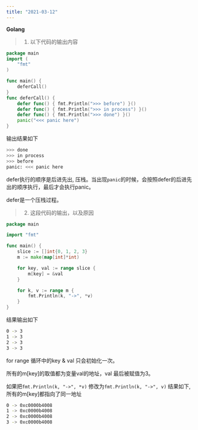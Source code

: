 ```yaml
---
title: "2021-03-12"
---
```


**Golang**

>  1. 以下代码的输出内容

```go
package main
import (
	"fmt"
)

func main() {
	deferCall()
}
func deferCall() {
	defer func() { fmt.Println(">>> before") }()
	defer func() { fmt.Println(">>> in process") }()
	defer func() { fmt.Println(">>> done") }()
	panic("<<< panic here")
}
```

输出结果如下

```sh
>>> done
>>> in process
>>> before
panic: <<< panic here
```

defer执行的顺序是后进先出, 压栈。当出现`panic`的时候，会按照defer的后进先出的顺序执行，最后才会执行panic。

defer是一个压栈过程。

> 2. 这段代码的输出，以及原因

```go
package main

import "fmt"

func main() {
	slice := []int{0, 1, 2, 3}
	m := make(map[int]*int)

	for key, val := range slice {
		m[key] = &val
	}

	for k, v := range m {
		fmt.Println(k, "->", *v)
	}
}
```

结果输出如下

```sh
0 -> 3
1 -> 3
2 -> 3
3 -> 3
```

for range 循环中的key & val 只会初始化一次。

所有的m[key]的取值都为变量val的地址，val 最后被赋值为3。



如果把`fmt.Println(k, "->", *v)` 修改为`fmt.Println(k, "->", v)` 结果如下, 所有的m[key]都指向了同一地址

```sh
0 -> 0xc0000b4008
1 -> 0xc0000b4008
2 -> 0xc0000b4008
3 -> 0xc0000b4008
```



 